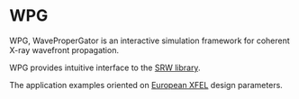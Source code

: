 WPG 
===
WPG, WaveProperGator is an interactive simulation framework for coherent X-ray wavefront propagation. 

WPG provides intuitive interface to the [SRW library](https://github.com/ochubar/SRW). 

The application examples oriented on [European XFEL](http://www.xfel.eu) design parameters. 




